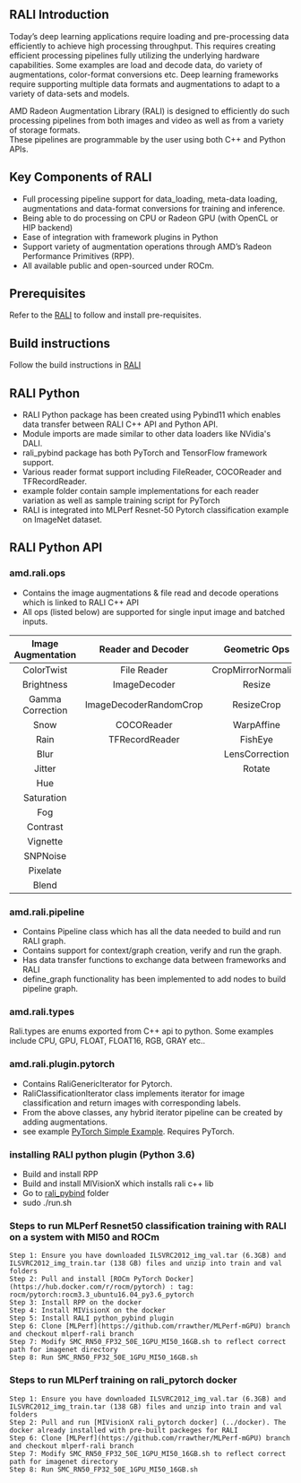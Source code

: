 ## RALI Introduction
Today’s deep learning applications require loading and pre-processing data efficiently to achieve high processing throughput.  This requires creating efficient processing pipelines fully utilizing the underlying hardware capabilities. Some examples are load and decode data, do variety of augmentations, color-format conversions etc. 
Deep learning frameworks require supporting multiple data formats and augmentations to adapt to a variety of data-sets and models.

AMD Radeon Augmentation Library (RALI) is designed to efficiently do such processing pipelines from both images and video as well as from a variety of storage formats.  
These pipelines are programmable by the user using both C++ and Python APIs. 


## Key Components of RALI
*	Full processing pipeline support for data_loading, meta-data loading, augmentations and data-format conversions for training and inference.
*	Being able to do processing on CPU or Radeon GPU (with OpenCL or HIP backend) 
*	Ease of integration with framework plugins in Python
*	Support variety of augmentation operations through AMD’s Radeon Performance Primitives (RPP).
*	All available public and open-sourced under ROCm.


## Prerequisites
Refer to the [RALI](../README.md) to follow and install pre-requisites.

## Build instructions
Follow the build instructions in [RALI](../README.md)

## RALI Python

*   RALI Python package has been created using Pybind11 which enables data transfer between RALI C++ API and Python API.
*   Module imports are made similar to other data loaders like NVidia's DALI.
*   rali_pybind package has both PyTorch and TensorFlow framework support.
*   Various reader format support including FileReader, COCOReader and TFRecordReader.
*   example folder contain sample implementations for each reader variation as well as sample training script for PyTorch
*   RALI is integrated into MLPerf Resnet-50 Pytorch classification example on ImageNet dataset.

## RALI Python API
### amd.rali.ops

*  Contains the image augmentations & file read and decode operations which is linked to RALI C++ API
*  All ops (listed below) are supported for single input image and batched inputs.

|Image Augmentation | Reader and Decoder  | Geometric Ops |
| :------------------: |:--------------------:| :-------------:|
| ColorTwist          | File Reader         | CropMirrorNormalize |
| Brightness          | ImageDecoder        | Resize |
| Gamma Correction    | ImageDecoderRandomCrop        |    ResizeCrop |
| Snow                | COCOReader        |    WarpAffine |
| Rain                | TFRecordReader        |    FishEye |
| Blur                |         |    LensCorrection |
| Jitter |         |    Rotate |
| Hue     |         |    |
| Saturation |         |    |
| Fog  |         |     |
| Contrast  |         |     |
| Vignette  |         |     |
| SNPNoise  |         |     |
| Pixelate  |         |     |
| Blend  |        |     |

### amd.rali.pipeline 
* Contains Pipeline class which has all the data needed to build and run RALI graph.
* Contains support for context/graph creation, verify and run the graph.
* Has data transfer functions to exchange data between frameworks and RALI
* define_graph functionality has been implemented to add nodes to build pipeline graph.

### amd.rali.types
Rali.types are enums exported from C++ api to python. Some examples include CPU, GPU, FLOAT, FLOAT16, RGB, GRAY etc..

### amd.rali.plugin.pytorch
*  Contains RaliGenericIterator for Pytorch.
*  RaliClassificationIterator class implements iterator for image classification and return images with corresponding labels.
*  From the above classes, any hybrid iterator pipeline can be created by adding augmentations.
*  see example [PyTorch Simple Example](./examples). Requires PyTorch.

### installing RALI python plugin (Python 3.6)
*  Build and install RPP
*  Build and install MIVisionX which installs rali c++ lib
*  Go to [rali_pybind](../pybind_python) folder
*  sudo ./run.sh

### Steps to run MLPerf Resnet50 classification training with RALI on a system with MI50 and ROCm
```
Step 1: Ensure you have downloaded ILSVRC2012_img_val.tar (6.3GB) and ILSVRC2012_img_train.tar (138 GB) files and unzip into train and val folders
Step 2: Pull and install [ROCm PyTorch Docker] (https://hub.docker.com/r/rocm/pytorch) : tag: rocm/pytorch:rocm3.3_ubuntu16.04_py3.6_pytorch
Step 3: Install RPP on the docker
Step 4: Install MIVisionX on the docker
Step 5: Install RALI python_pybind plugin
Step 6: Clone [MLPerf](https://github.com/rrawther/MLPerf-mGPU) branch and checkout mlperf-rali branch
Step 7: Modify SMC_RN50_FP32_50E_1GPU_MI50_16GB.sh to reflect correct path for imagenet directory
Step 8: Run SMC_RN50_FP32_50E_1GPU_MI50_16GB.sh

```
### Steps to run MLPerf training on rali_pytorch docker
```
Step 1: Ensure you have downloaded ILSVRC2012_img_val.tar (6.3GB) and ILSVRC2012_img_train.tar (138 GB) files and unzip into train and val folders
Step 2: Pull and run [MIVisionX rali_pytorch docker] (../docker). The docker already installed with pre-built packeges for RALI
Step 6: Clone [MLPerf](https://github.com/rrawther/MLPerf-mGPU) branch and checkout mlperf-rali branch
Step 7: Modify SMC_RN50_FP32_50E_1GPU_MI50_16GB.sh to reflect correct path for imagenet directory
Step 8: Run SMC_RN50_FP32_50E_1GPU_MI50_16GB.sh
```
